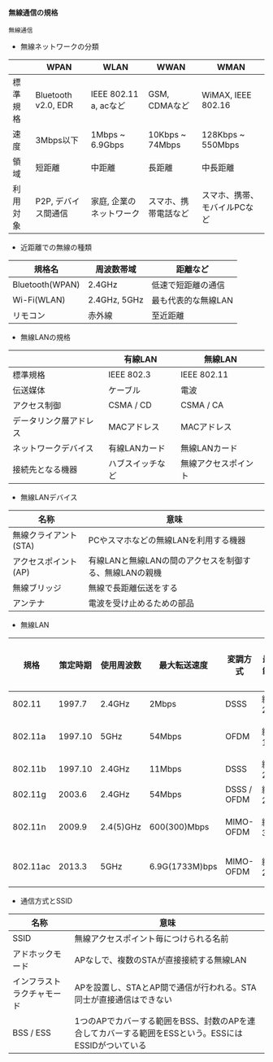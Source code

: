 ### `無線通信の規格`

`無線通信`

- 無線ネットワークの分類

|      |WPAN|WLAN|WWAN|WMAN|
|------|----|----|----|----|
|標準規格|Bluetooth v2.0, EDR|IEEE 802.11 a, acなど|GSM, CDMAなど     |WiMAX, IEEE 802.16|
|速度   |3Mbps以下           |1Mbps ~ 6.9Gbps      |10Kbps ~ 74Mbps |128Kbps ~ 550Mbps|
|領域   |短距離              |中距離                |長距離            |中長距離|
|利用対象|P2P, デバイス間通信  |家庭, 企業のネットワーク |スマホ、携帯電話など|スマホ、携帯、モバイルPCなど|

- 近距離での無線の種類

|規格名|周波数帯域|距離など|
|-----|---------|------|
|Bluetooth(WPAN)|2.4GHz      |低速で短距離の通信 |
|Wi-Fi(WLAN)    |2.4GHz, 5GHz|最も代表的な無線LAN|
|リモコン         |赤外線      |至近距離          |

- 無線LANの規格

|      |有線LAN|無線LAN|
|------|-----|-------|
|標準規格|IEEE 802.3|IEEE 802.11|
|伝送媒体|ケーブル|電波|
|アクセス制御|CSMA / CD|CSMA / CA|
|データリンク層アドレス|MACアドレス|MACアドレス|
|ネットワークデバイス|有線LANカード|無線LANカード|
|接続先となる機器|ハブスイッチなど|無線アクセスポイント|

- 無線LANデバイス

|名称|意味|
|---|----|
|無線クライアント(STA)|PCやスマホなどの無線LANを利用する機器|
|アクセスポイント(AP)|有線LANと無線LANの間のアクセスを制御する、無線LANの親機|
|無線ブリッジ|無線で長距離伝送をする|
|アンテナ|電波を受け止めるための部品|

- 無線LAN

|規格|策定時期|使用周波数|最大転送速度|変調方式|最大範囲|屋外利用|
|----|------|---------|----------|------|-------|-------|
|802.11|1997.7|2.4GHz|2Mbps|DSSS|約20m|可|
|802.11a|1997.10|5GHz|54Mbps|OFDM|約15m|一部可|
|802.11b|1997.10|2.4GHz|11Mbps|DSSS|約25m|可|
|802.11g|2003.6|2.4GHz|54Mbps|DSSS / OFDM|約25m|可|
|802.11n|2009.9|2.4(5)GHz|600(300)Mbps|MIMO-OFDM|約30m|一部可|
|802.11ac|2013.3|5GHz|6.9G(1733M)bps|MIMO-OFDM|約25m|一部可|

- 通信方式とSSID

|名称|意味|
|---|----|
|SSID|無線アクセスポイント毎につけられる名前|
|アドホックモード|APなしで、複数のSTAが直接接続する無線LAN|
|インフラストラクチャモード|APを設置し、STAとAP間で通信が行われる。STA同士が直接通信はできない|
|BSS / ESS|1つのAPでカバーする範囲をBSS、封数のAPを連合してカバーする範囲をESSという。ESSにはESSIDがついている|
